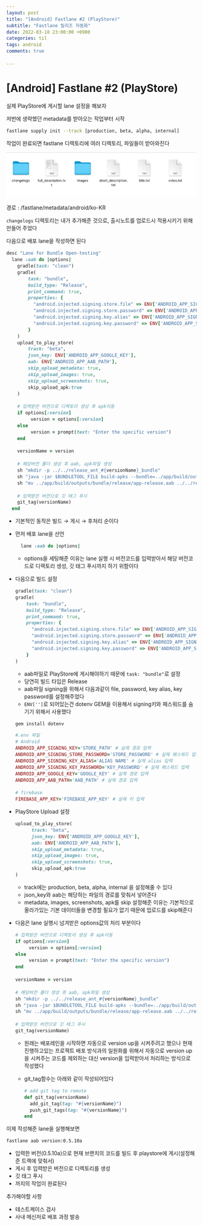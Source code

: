 ```yaml
---
layout: post
title: "[Android] Fastlane #2 (PlayStore)"
subtitle: "Fastlane 릴리즈 자동화"
date: 2022-03-18 23:00:00 +0900
categories: til
tags: android
comments: true

---
```




# [Android] Fastlane #2 (PlayStore)



실제 PlayStore에 게시할 lane 설정을 해보자

저번에 생략했던 metadata를 받아오는 작업부터 시작

```bash
fastlane supply init --track [production, beta, alpha, internal]
```

작업이 완료되면 fastlane 디렉토리에 여러 디렉토리, 파일들이 받아와진다

![fastlane_2_1.png](/img/in-post/fastlane_2_1.png)

경로 : /fastlane/metadata/android/ko-KR

`changelogs` 디렉토리는 내가 추가해준 것으로, 출시노트를 업로드시 적용시키기 위해 만들어 주었다

다음으로 배포 lane을 작성하면 된다

```ruby
desc "Lane for Bundle Open-testing"
  lane :aab do |options|
    gradle(task: "clean")
    gradle(
        task: "bundle",
        build_type: "Release",
        print_command: true,
        properties: {
          "android.injected.signing.store.file" => ENV['ANDROID_APP_SIGNING_KEY'],
          "android.injected.signing.store.password" => ENV['ANDROID_APP_SIGNING_STORE_PASSWORD'],
          "android.injected.signing.key.alias" => ENV['ANDROID_APP_SIGNING_KEY_ALIAS'],
          "android.injected.signing.key.password" => ENV['ANDROID_APP_SIGNING_KEY_PASSWORD'],
        }
    )
    upload_to_play_store(
        track: "beta",
        json_key: ENV['ANDROID_APP_GOOGLE_KEY'],
        aab: ENV['ANDROID_APP_AAB_PATH'],
        skip_upload_metadata: true,
        skip_upload_images: true,
        skip_upload_screenshots: true,
        skip_upload_apk:true
    )
 
    # 입력받은 버전으로 디렉토리 생성 후 apk이동
    if options[:version]
         version = options[:version]
    else
         version = prompt(text: "Enter the specific version")
    end
 
    versionName = version
     
    # 해당버전 폴더 생성 후 aab, apk파일 생성
    sh "mkdir -p ../../release_ant_#{versionName}_bundle"
    sh "java -jar $BUNDLETOOL_FILE build-apks --bundle=../app/build/outputs/bundle/release/app-release.aab --output=../../release_ant_#{versionName}_bundle/#{versionName}.apks --mode=universal"
    sh "mv ../app/build/outputs/bundle/release/app-release.aab ../../release_ant_#{versionName}_bundle/app-release.aab"
 
    # 입력받은 버전으로 깃 태그 푸시
    git_tag(versionName)
  end
```

- 기본적인 동작은 빌드 → 게시 → 후처리 순이다

- 먼저 배포 lane을 선언

    ```ruby
      lane :aab do |options|
    ```

    - options을 세팅해준 이유는 lane 실행 시 버전코드를 입력받아서 해당 버전코드로 디렉토리 생성, 깃 태그 푸시까지 하기 위함이다

- 다음으로 빌드 설정

    ```ruby
    gradle(task: "clean")
    gradle(
        task: "bundle",
        build_type: "Release",
        print_command: true,
        properties: {
          "android.injected.signing.store.file" => ENV['ANDROID_APP_SIGNING_KEY'],
          "android.injected.signing.store.password" => ENV['ANDROID_APP_SIGNING_STORE_PASSWORD'],
          "android.injected.signing.key.alias" => ENV['ANDROID_APP_SIGNING_KEY_ALIAS'],
          "android.injected.signing.key.password" => ENV['ANDROID_APP_SIGNING_KEY_PASSWORD'],
        }
    )
    ```

    - aab파일로 PlayStore에 게시해야하기 때문에 `task: "bundle"`로 설정
    - 당연히 빌드 타입은 Release
    - aab파일 signing을 위해서 다음과같이 file, password, key alias, key password를 설정해주었다
    - `ENV['']`로 되어있는건 dotenv GEM을 이용해서 signing키와 패스워드를 숨기기 위해서 사용했다

    ```ruby
    gem install dotenv
    ```

    ```ruby
    #.env 파일 
    # Android 
    ANDROID_APP_SIGNING_KEY='STORE_PATH' # 실제 경로 입력
    ANDROID_APP_SIGNING_STORE_PASSWORD='STORE_PASSWORD' # 실제 패스워드 입력
    ANDROID_APP_SIGNING_KEY_ALIAS='ALIAS NAME' # 실제 alias 입력
    ANDROID_APP_SIGNING_KEY_PASSWORD='KEY_PASSWORD' # 실제 패스워드 입력
    ANDROID_APP_GOOGLE_KEY='GOOGLE_KEY' # 실제 경로 입력
    ANDROID_APP_AAB_PATH='AAB_PATH' # 실제 경로 입력
     
    # firebase
    FIREBASE_APP_KEY='FIREBASE_APP_KEY' # 실제 키 입력
    ```

- PlayStore Upload 설정

    ```ruby
    upload_to_play_store(
    	  track: "beta",
    	  json_key: ENV['ANDROID_APP_GOOGLE_KEY'],
    	  aab: ENV['ANDROID_APP_AAB_PATH'],
    	  skip_upload_metadata: true,
    	  skip_upload_images: true,
    	  skip_upload_screenshots: true,
    	  skip_upload_apk:true
    )
    ```

    - track에는 production, beta, alpha, internal 을 설정해줄 수 있다
    - json_key와 aab는 해당하는 파일의 경로를 맞춰서 넣어준다
    - metadata, images, screenshots, apk를 skip 설정해준 이유는 기본적으로 올라가있는 기본 데이터들을 변경할 필요가 없기 때문에 업로드를 skip해준다

- 다음은 lane 실행시 넘겨받은 options값의 처리 부분이다

    ```ruby
    # 입력받은 버전으로 디렉토리 생성 후 apk이동
    if options[:version]
         version = options[:version]
    else
         version = prompt(text: "Enter the specific version")
    end
    
    versionName = version
     
    # 해당버전 폴더 생성 후 aab, apk파일 생성
    sh "mkdir -p ../../release_ant_#{versionName}_bundle"
    sh "java -jar $BUNDLETOOL_FILE build-apks --bundle=../app/build/outputs/bundle/release/app-release.aab --output=../../release_ant_#{versionName}_bundle/#{versionName}.apks --mode=universal"
    sh "mv ../app/build/outputs/bundle/release/app-release.aab ../../release_ant_#{versionName}_bundle/app-release.aab"
    
    # 입력받은 버전으로 깃 태그 푸시
    git_tag(versionName)
    ```

    - 원래는 배포레인을 시작하면 자동으로 version up을 시켜주려고 했으나 현재 진행하고있는 프로젝트 배포 방식과의 일원화를 위해서 자동으로 version up을 시켜주는 코드를 제외하는 대신 version을 입력받아서 처리하는 방식으로 작성했다

    - git_tag함수는 아래와 같이 작성되어있다

        ```ruby
        # add git tag to remote
        def git_tag(versionName)
          add_git_tag(tag: "#{versionName}")
          push_git_tags(tag: "#{versionName}")
        end
        ```

이제 작성해준 lane을 실행해보면

```bash
fastlane aab version:0.5.10a
```

- 입력한 버전(0.5.10a)으로 현재 브랜치의 코드를 빌드 후 playstore에 게시(설정해준 트랙에 맞춰서)
- 게시 후 입력받은 버전으로 디렉토리를 생성
- 깃 태그 푸시
- 까지의 작업이 완료된다



추가해야할 사항

- 테스트케이스 검사
- 사내 메신저로 배포 과정 발송